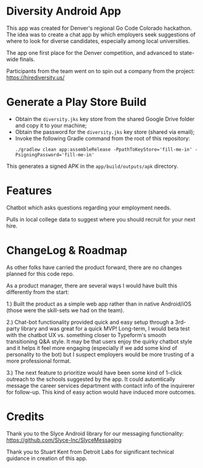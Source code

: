 # Diversity Android App

This app was created for Denver's regional Go Code Colorado hackathon. The idea was to create a chat app by which employers seek suggestions of where to look for diverse candidates, especially among local universities. 

The app one first place for the Denver competition, and advanced to state-wide finals. 

Participants from the team went on to spin out a company from the project: https://hirediversity.us/

# Generate a Play Store Build

- Obtain the `diversity.jks` key store from the shared Google Drive folder and copy it to your machine;
- Obtain the password for the `diversity.jks` key store (shared via email);
- Invoke the following Gradle command from the root of this repository:
    ```
    ./gradlew clean app:assembleRelease -PpathToKeyStore='fill-me-in' -PsigningPassword='fill-me-in'
    ```

This generates a signed APK in the `app/build/outputs/apk` directory.

# Features

Chatbot which asks questions regarding your employment needs. 

Pulls in local college data to suggest where you should recruit for your next hire.

# ChangeLog & Roadmap

As other folks have carried the product forward, there are no changes planned for this code repo. 

As a product manager, there are several ways I would have built this differently from the start: 

1.) Built the product as a simple web app rather than in native Android/iOS (those were the skill-sets we had on the team). 

2.) Chat-bot functionality provided quick and easy setup through a 3rd-party library and was great for a quick MVP! Long-term, I would beta test with the chatbot UX vs. something closer to Typeform's smooth transitioning Q&A style. It may be that users enjoy the quirky chatbot style and it helps it feel more engaging (especially if we add some kind of personality to the bot) but I suspect employers would be more trusting of a more professional format. 

3.) The next feature to prioritize would have been some kind of 1-click outreach to the schools suggested by the app. It could automtically message the career services department with contact info of the inquirerer for follow-up. This kind of easy action would have induced more outcomes. 


# Credits

Thank you to the Slyce Android library for our messaging functionality: https://github.com/Slyce-Inc/SlyceMessaging

Thank you to Stuart Kent from Detroit Labs for significant technical guidance in creation of this app. 

